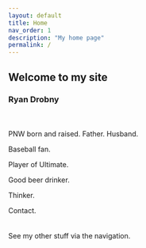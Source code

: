 ```yaml
---
layout: default
title: Home
nav_order: 1
description: "My home page"
permalink: /
---
```


## Welcome to my site

### Ryan Drobny
\
\
PNW born and raised. Father. Husband. 


Baseball fan. 


Player of Ultimate. 


Good beer drinker. 


Thinker.

Contact.  
\
\
See my other stuff via the navigation. 
